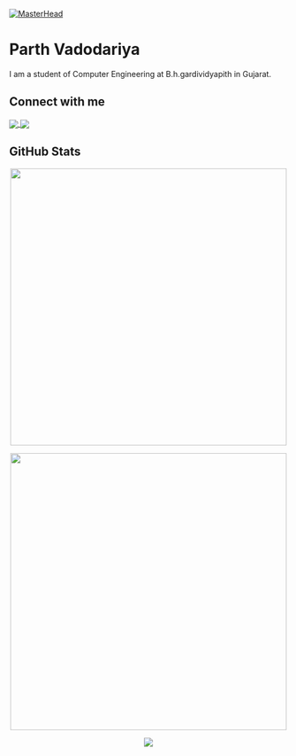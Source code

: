 [![MasterHead](https://blogger.googleusercontent.com/img/b/R29vZ2xl/AVvXsEjRCxl7GGxflQoamqaucgrH0IikHkeGrPHycfiCBAN8lU4ES7LEPkhwMOKkctGsQvP9kZXP3J5qN-xVAItkFi0er8kuJs26gVf2kwAjKcl7EeLvBSkwXveqWpWMx_kD8lryE1hmUdyk6HWJCNo_eaJ7GjoyW6UQVEfddVUJWdbrID7p30qxB3p3B22y/s1600/Android%20Devs%20Banner%20.png)](https://blogger.googleusercontent.com/img/b/R29vZ2xl/AVvXsEjRCxl7GGxflQoamqaucgrH0IikHkeGrPHycfiCBAN8lU4ES7LEPkhwMOKkctGsQvP9kZXP3J5qN-xVAItkFi0er8kuJs26gVf2kwAjKcl7EeLvBSkwXveqWpWMx_kD8lryE1hmUdyk6HWJCNo_eaJ7GjoyW6UQVEfddVUJWdbrID7p30qxB3p3B22y/s1600/Android%20Devs%20Banner%20.png)

# Parth Vadodariya

<div>
    <p align="left">
      I am a student of Computer Engineering at B.h.gardividyapith in Gujarat.    
    </p>
</div>

## Connect with me

<div>
    <a href="mailto:parthmevada2005@gmail.com" target="_blank">
      <img align="center" src="https://img.shields.io/badge/-Email-000?style=for-the-badge&logo=gmail&logoColor=#34eb46&color:FFF"/>
    </a>
    <a href="https://www.linkedin.com/in/parth-vadodariya-6971ba2a5/" target="_blank">
      <img align="center" src="https://img.shields.io/badge/-LinkedIn-000?style=for-the-badge&logo=linkedin&logoColor=#34eb46&color:FFF"/>
    </a>
</div>

## GitHub Stats

<div>
    <p align="center">
        <a href="https://github.com/anuraghazra/github-readme-stats" target="_blank">
          <img width=500em align="center" src="https://github-readme-stats-git-masterrstaa-rickstaa.vercel.app/api?username=ParthVadodariya2005&&hide_title=true&show_icons=true&include_all_commits=true&count_private=true&theme=gotham	&bg_color=#34eb46"/>
        </a>
    </p>
    <p align="center">
        <a href="https://git.io/streak-stats"><img width=500em src="https://streak-stats.demolab.com?user=ParthVadodariya2005&theme=gotham	&background=#34eb46"/></a>
     </p>    
     <p align="center">
      <img src="https://github-readme-stats.vercel.app/api/top-langs?username=ParthVadodariya2005&theme=gotham	&bg_color=#34eb46&layout=compact"/>
    </p>        
</div>